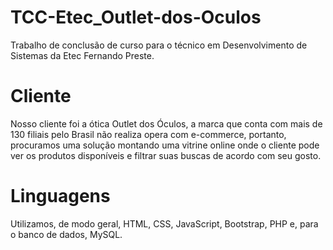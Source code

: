# TCC-Etec_Outlet-dos-Oculos
Trabalho de conclusão de curso para o técnico em Desenvolvimento de Sistemas da Etec Fernando Preste.

# Cliente
Nosso cliente foi a ótica Outlet dos Óculos, a marca que conta com mais de 130 filiais pelo Brasil não realiza opera com e-commerce, portanto, procuramos uma solução montando uma vitrine online onde o cliente pode ver os produtos disponíveis e filtrar suas buscas de acordo com seu gosto.

# Linguagens
Utilizamos, de modo geral, HTML, CSS, JavaScript, Bootstrap, PHP e, para o banco de dados, MySQL.
